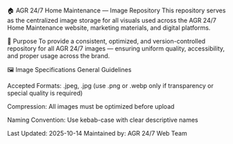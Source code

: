 🏠 AGR 24/7 Home Maintenance — Image Repository
This repository serves as the centralized image storage for all visuals used across the AGR 24/7 Home Maintenance website, marketing materials, and digital platforms.

📂 Purpose
To provide a consistent, optimized, and version-controlled repository for all AGR 24/7 images — ensuring uniform quality, accessibility, and proper usage across the brand.

🖼️ Image Specifications
General Guidelines

Accepted Formats:
.jpeg, .jpg (use .png or .webp only if transparency or special quality is required)

Compression:
All images must be optimized before upload

Naming Convention:
Use kebab-case with clear descriptive names

Last Updated: 2025-10-14
Maintained by: AGR 24/7 Web Team
